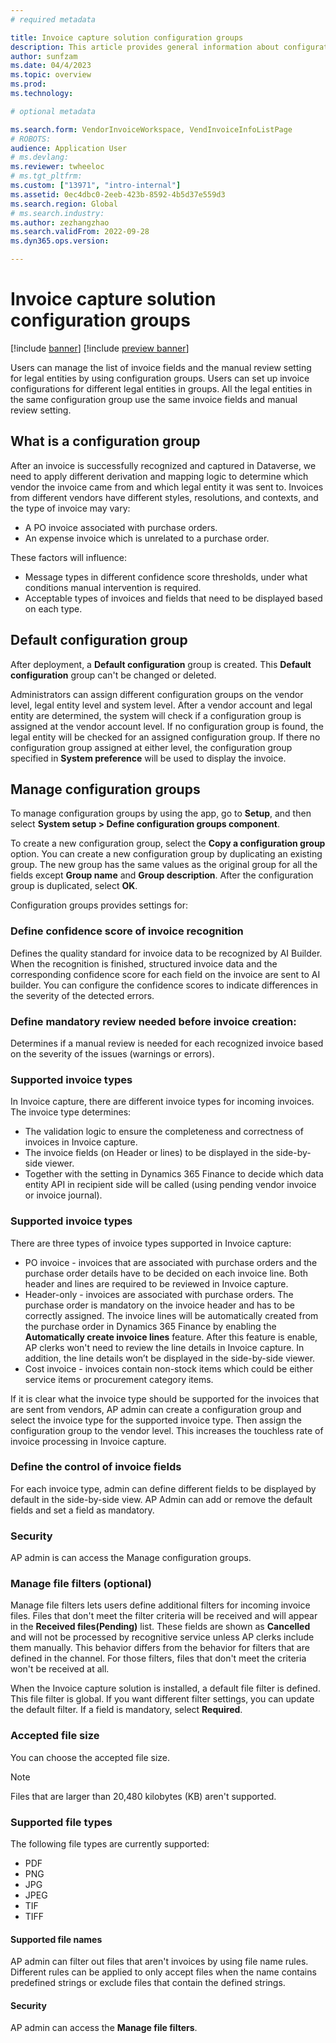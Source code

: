 ```yaml
---
# required metadata

title: Invoice capture solution configuration groups
description: This article provides general information about configuration groups in the Invoice capture solution.
author: sunfzam
ms.date: 04/4/2023
ms.topic: overview
ms.prod: 
ms.technology: 

# optional metadata

ms.search.form: VendorInvoiceWorkspace, VendInvoiceInfoListPage
# ROBOTS: 
audience: Application User
# ms.devlang: 
ms.reviewer: twheeloc
# ms.tgt_pltfrm: 
ms.custom: ["13971", "intro-internal"]
ms.assetid: 0ec4dbc0-2eeb-423b-8592-4b5d37e559d3
ms.search.region: Global
# ms.search.industry: 
ms.author: zezhangzhao
ms.search.validFrom: 2022-09-28
ms.dyn365.ops.version: 

---
```


# Invoice capture solution configuration groups

[!include [banner](../includes/banner.md)]
[!include [preview banner](../includes/preview-banner.md)]

Users can manage the list of invoice fields and the manual review setting for legal entities by using configuration groups. Users can set up invoice configurations for different legal entities in groups. All the legal entities in the same configuration group use the same invoice fields and manual review setting.

## What is a configuration group

After an invoice is successfully recognized and captured in Dataverse, we need to apply different derivation and mapping logic to determine which vendor the invoice came from and which legal entity it was sent to. Invoices from different vendors have different styles, resolutions, and contexts, and the type of invoice may vary: 
 - A PO invoice associated with purchase orders. 
 - An expense invoice which is unrelated to a purchase order. 

These factors will influence: 
 - Message types in different confidence score thresholds, under what conditions manual intervention is required. 
 - Acceptable types of invoices and fields that need to be displayed based on each type.

## Default configuration group 

After deployment, a **Default configuration** group is created. This **Default configuration** group can't be changed or deleted. 

Administrators can assign different configuration groups on the vendor level, legal entity level and system level. 
After a vendor account and legal entity are determined, the system will check if a configuration group is assigned at the vendor account level. If no configuration group is found, the legal entity will be checked for an assigned configuration group. If there no configuration group assigned at either level, the configuration group specified in **System preference** will be used to display the invoice. 


## Manage configuration groups

To manage configuration groups by using the app, go to **Setup**, and then select **System setup \> Define configuration groups component**.

To create a new configuration group, select the **Copy a configuration group** option. You can create a new configuration group by duplicating an existing group. The new group has the same values as the original group for all the fields except **Group name** and **Group description**. After the configuration group is duplicated, select **OK**.

Configuration groups provides settings for:

### Define confidence score of invoice recognition  

Defines the quality standard for invoice data to be recognized by AI Builder. When the recognition is finished, structured invoice data and the corresponding confidence score for each field on the invoice are sent to AI builder. You can configure the confidence scores to indicate differences in the severity of the detected errors. 

### Define mandatory review needed before invoice creation:  

Determines if a manual review is needed for each recognized invoice based on the severity of the issues (warnings or errors).  

### Supported invoice types 

In Invoice capture, there are different invoice types for incoming invoices. The invoice type determines: 
 - The validation logic to ensure the completeness and correctness of invoices in Invoice capture. 
 - The invoice fields (on Header or lines) to be displayed in the side-by-side viewer. 
 - Together with the setting in Dynamics 365 Finance to decide which data entity API in recipient side will be called (using pending vendor invoice or invoice journal).  
### Supported invoice types
There are three types of invoice types supported in Invoice capture: 
 - PO invoice - invoices that are associated with purchase orders and the purchase order details have to be decided on each invoice line. Both header and lines are required to be reviewed in Invoice capture. 
 - Header-only - invoices are associated with purchase orders. The purchase order is mandatory on the invoice header and has to be correctly assigned. The invoice lines will be automatically created from the purchase order in Dynamics 365 Finance by enabling the **Automatically create invoice lines** feature. After this feature is enable, AP clerks won't need to review the line details in Invoice capture. In addition, the line details won’t be displayed in the side-by-side viewer. 
 - Cost invoice - invoices contain non-stock items which could be either service items or procurement category items. 

If it is clear what the invoice type should be supported for the invoices that are sent from vendors, AP admin can create a configuration group and select the invoice type for the supported invoice type. Then assign the configuration group to the vendor level. This increases the touchless rate of invoice processing in Invoice capture. 

### Define the control of invoice fields 

For each invoice type, admin can define different fields to be displayed by default in the side-by-side view. AP Admin can add or remove the default fields and set a field as mandatory.  

### Security 

AP admin is can access the Manage configuration groups.  

### Manage file filters (optional)

Manage file filters lets users define additional filters for incoming invoice files. Files that don't meet the filter criteria will be received and will appear in the **Received files(Pending)** list. These fields are shown as **Cancelled** and will not be processed by recognitive service unless AP clerks include them manually. 
This behavior differs from the behavior for filters that are defined in the channel. For those filters, files that don't meet the criteria won't be received at all. 

When the Invoice capture solution is installed, a default file filter is defined. This file filter is global. If you want different filter settings, you can update the default filter. If a field is mandatory, select **Required**. 

### Accepted file size

You can choose the accepted file size.

> [!NOTE]
> Files that are larger than 20,480 kilobytes (KB) aren't supported.

### Supported file types

The following file types are currently supported:

- PDF
- PNG
- JPG
- JPEG
- TIF
- TIFF

#### Supported file names 

AP admin can filter out files that aren't invoices by using file name rules. Different rules can be applied to only accept files when the name contains predefined strings or exclude files that contain the defined strings.
 
#### Security 
AP admin can access the **Manage file filters**.  
